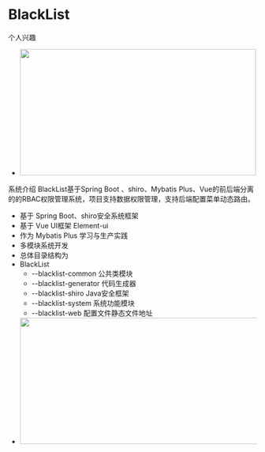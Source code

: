 # BlackList
个人兴趣



- <img src="https://gitee.com/blacklist-web/src/main/resources/templates/img/图片.png" height="256" width="478">
   
系统介绍
BlackList基于Spring Boot 、shiro、Mybatis Plus、Vue的前后端分离的的RBAC权限管理系统，项目支持数据权限管理，支持后端配置菜单动态路由。

- 基于 Spring Boot、shiro安全系统框架
- 基于 Vue UI框架 Element-ui
- 作为 Mybatis Plus 学习与生产实践
- 多模块系统开发
- 总体目录结构为
- BlackList
   -  --blacklist-common 公共类模块
   - --blacklist-generator 代码生成器
   - --blacklist-shiro Java安全框架
   - --blacklist-system 系统功能模块
   - --blacklist-web 配置文件静态文件地址
- <img src="https://gitee.com/blacklist-web/src/main/resources/templates/img/图片.png" height="256" width="678">
    
    
